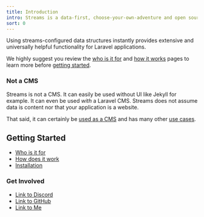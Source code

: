 ```yaml
---
title: Introduction
intro: Streams is a data-first, choose-your-own-adventure and open source web application engine for Laravel.
sort: 0
---
```

Using streams-configured data structures instantly provides extensive and universally helpful functionality for Laravel applications.

We highly suggest you review the [who is it for](who-is-it-for) and [how it works](how-it-works) pages to learn more before [getting started](installation).

### Not a CMS

Streams is not a CMS. It can easily be used without UI like Jekyll for example. It can even be used _with_ a Laravel CMS. Streams does not assume data is content nor that your application is a website.

That said, it can certainly be [used as a CMS](#use-cases/cms) and has many other [use cases](#use-cases).

## Getting Started

- [Who is it for](who-is-it-for)
- [How does it work](how-does-it-work)
- [Installation](installation)

### Get Involved

- [Link to Discord](#)
- [Link to GitHub](https://github.com/anomaly/streams)
- [Link to Me](https://ryanthepyro.com/)
